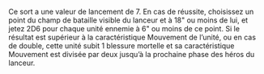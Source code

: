 Ce sort a une valeur de lancement de 7. En cas de réussite, choisissez un point du champ de bataille visible du lanceur et à 18" ou moins de lui, et jetez 2D6 pour chaque unité ennemie à 6" ou moins de ce point. Si le résultat est supérieur à la caractéristique Mouvement de l’unité, ou en cas de double, cette unité subit 1 blessure mortelle et sa caractéristique Mouvement est divisée par deux jusqu’à la prochaine phase des héros du lanceur.